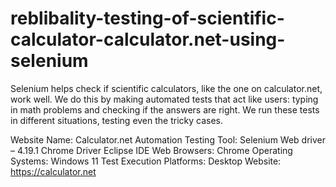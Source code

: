 # reblibality-testing-of-scientific-calculator-calculator.net-using-selenium
Selenium helps check if scientific calculators, like the one on calculator.net, work well. We do this by making automated tests that act like users: typing in math problems and checking if the answers are right. We run these tests in different situations, testing even the tricky cases. 

Website Name: Calculator.net 
Automation Testing Tool: Selenium Web driver – 4.19.1
                         Chrome Driver
                         Eclipse IDE 
Web Browsers: Chrome 
Operating Systems: Windows 11 
Test Execution Platforms: Desktop 
Website: https://calculator.net
